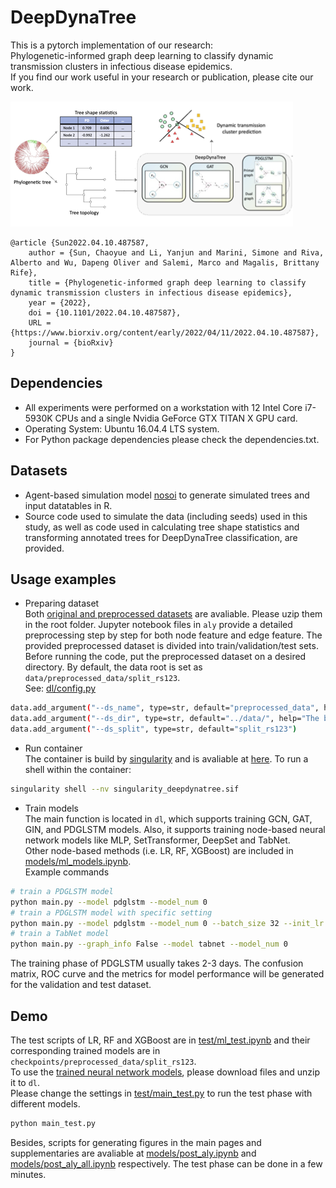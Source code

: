 # DeepDynaTree

This is a pytorch implementation of our research:  
Phylogenetic-informed graph deep learning to classify dynamic transmission clusters in infectious disease epidemics.  
If you find our work useful in your research or publication, please cite our work.

![Project Logo](./DDT.png)

```
@article {Sun2022.04.10.487587,
	author = {Sun, Chaoyue and Li, Yanjun and Marini, Simone and Riva, Alberto and Wu, Dapeng Oliver and Salemi, Marco and Magalis, Brittany Rife},
	title = {Phylogenetic-informed graph deep learning to classify dynamic transmission clusters in infectious disease epidemics},
	year = {2022},
	doi = {10.1101/2022.04.10.487587},
	URL = {https://www.biorxiv.org/content/early/2022/04/11/2022.04.10.487587},
	journal = {bioRxiv}
}
```

## Dependencies
 - All experiments were performed on a workstation with 12 Intel Core i7-5930K CPUs and a single Nvidia GeForce GTX TITAN X GPU card.
 - Operating System: Ubuntu 16.04.4 LTS system. 
 - For Python package dependencies please check the dependencies.txt.

## Datasets

- Agent-based simulation model [nosoi] to generate simulated trees and input datatables in R.
- Source code used to simulate the data (including seeds) used in this study, as well as code used in calculating tree shape statistics and transforming annotated
trees for DeepDynaTree classification, are provided.

## Usage examples
 - Preparing dataset  
Both [original and preprocessed datasets] are avaliable. Please uzip them in the root folder. Jupyter notebook files in `aly` provide a detailed preprocessing step by step for both node feature and edge feature. The provided preprocessed dataset is divided into train/validation/test sets.  
Before running the code, put the preprocessed dataset on a desired directory. By default, the data root is set as `data/preprocessed_data/split_rs123`.  
See: [dl/config.py]
```sh
data.add_argument("--ds_name", type=str, default="preprocessed_data", help="The name of dataset")
data.add_argument("--ds_dir", type=str, default="../data/", help="The base folder for data")
data.add_argument("--ds_split", type=str, default="split_rs123")
```

 - Run container  
The container is build by [singularity] and is avaliable at [here]. To run a shell within the container:
```sh
singularity shell --nv singularity_deepdynatree.sif    
```

 - Train models  
The main function is located in `dl`, which supports training GCN, GAT, GIN, and PDGLSTM models. Also, it supports training node-based neural network models like MLP, SetTransformer, DeepSet and TabNet.  
Other node-based methods (i.e. LR, RF, XGBoost) are included in [models/ml_models.ipynb].  
Example commands 
```sh
# train a PDGLSTM model
python main.py --model pdglstm --model_num 0
# train a PDGLSTM model with specific setting
python main.py --model pdglstm --model_num 0 --batch_size 32 --init_lr 0.001 --min_lr 1e-6 --lr_decay_rate 0.1
# train a TabNet model
python main.py --graph_info False --model tabnet --model_num 0
```
The training phase of PDGLSTM usually takes 2-3 days. The confusion matrix, ROC curve and the metrics for model performance will be generated for the validation and test dataset. 

## Demo
The test scripts of LR, RF and XGBoost are in [test/ml_test.ipynb] and their corresponding trained models are in `checkpoints/preprocessed_data/split_rs123`.  
To use the [trained neural network models], please download files and unzip it to `dl`.  
Please change the settings in [test/main_test.py] to run the test phase with different models.  
```sh
python main_test.py
```
Besides, scripts for generating figures in the main pages and supplementaries are avaliable at [models/post_aly.ipynb] and [models/post_aly_all.ipynb] respectively.
The test phase can be done in a few minutes.


[//]: # "These are reference links used in the body of this note and get stripped out when the markdown processor does its job. There is no need to format nicely because it shouldn't be seen. Thanks SO - http://stackoverflow.com/questions/4823468/store-comments-in-markdown-syntax"

[nosoi]: <https://github.com/slequime/nosoi>
[singularity]: <https://sylabs.io/guides/3.9/user-guide/>
[here]: <https://genome.ufl.edu/download/ddt/singularity_deepdynatree.sif>
[original and preprocessed datasets]: <https://drive.google.com/file/d/1iHHbIOeOLahJSoXk_oYC02XETVc7PgmE/view?usp=sharing>
[trained neural network models]: <https://drive.google.com/file/d/1o77Y4xNh3kfmOQncDAaYdjNHWnoyfoIP/view?usp=sharing>
[SetTransformer]: <http://proceedings.mlr.press/v97/lee19d.html>
[DeepSet]: <https://doi.org/10.48550/arXiv.1703.06114>
[TabNet]: <https://doi.org/10.48550/arXiv.1908.07442>
[GCN]: <https://doi.org/10.48550/arXiv.1609.02907>
[GAT]: <https://doi.org/10.48550/arXiv.1710.10903>
[GIN]: <https://doi.org/10.48550/arXiv.1810.00826>
[dl/config.py]: <https://github.com/salemilab/DeepDynaTree/blob/main/dl/config.py>
[models/ml_models.ipynb]: <https://github.com/salemilab/DeepDynaTree/blob/main/models/ml_models.ipynb>
[test/ml_test.ipynb]: <https://github.com/salemilab/DeepDynaTree/blob/main/test/ml_test.ipynb>
[test/main_test.py]: <https://github.com/salemilab/DeepDynaTree/blob/main/test/main_test.py>
[models/post_aly.ipynb]: <https://github.com/salemilab/DeepDynaTree/blob/main/models/post_aly.ipynb>
[models/post_aly_all.ipynb]: <https://github.com/salemilab/DeepDynaTree/blob/main/models/post_aly_all.ipynb>
